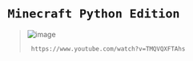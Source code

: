 # `Minecraft Python Edition`

>![image](https://github.com/imvickykumar999/3D-Game-Development/assets/50515418/714bb3ab-5a6a-47bf-8335-d37f14cba600)
>
>      https://www.youtube.com/watch?v=TMQVQXFTAhs
